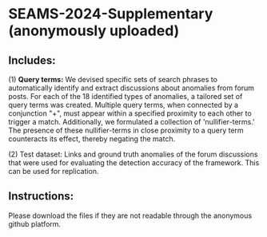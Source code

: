 # SEAMS-2024-Supplementary (anonymously uploaded)

## Includes:

(1) **Query terms:** We devised specific sets of search phrases to automatically identify and extract discussions about anomalies from forum posts. For each of the 18 identified types of anomalies, a tailored set of query terms was created. Multiple query terms, when connected by a conjunction "+", must appear within a specified proximity to each other to trigger a match. Additionally, we formulated a collection of 'nullifier-terms.' The presence of these nullifier-terms in close proximity to a query term counteracts its effect, thereby negating the match.


(2) Test dataset: Links and ground truth anomalies of the forum discussions that were used for evaluating the detection accuracy of the framework. This can be used for replication.  

## Instructions:
Please download the files if they are not readable through the anonymous github platform.
